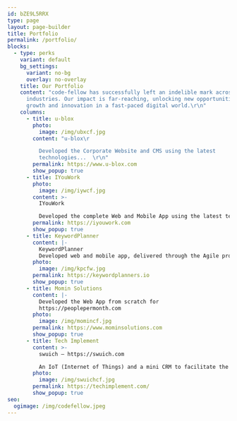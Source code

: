 ```yaml
---
id: bZE9L5RRX
type: page
layout: page-builder
title: Portfolio
permalink: /portfolio/
blocks:
  - type: perks
    variant: default
    bg_settings:
      variant: no-bg
      overlay: no-overlay
    title: Our Portfolio
    content: "code-fellow has successfully left an indelible mark across various
      industries. Our impact is far-reaching, unlocking new opportunities for
      growth and innovation in a fast-paced digital world.\r\n"
    columns:
      - title: u-blox
        photo:
          image: /img/ubxcf.jpg
        content: "u-blox\r

          Developed the Corporate Website and CMS using the latest
          technologies...  \r\n"
        permalink: https://www.u-blox.com
        show_popup: true
      - title: IYouWork
        photo:
          image: /img/iywcf.jpg
        content: >-
          IYouWork 

          Developed the complete Web and Mobile App using the latest technologies...
        permalink: https://iyouwork.com
        show_popup: true
      - title: KeywordPlanner
        content: |-
          KeywordPlanner
          Developed web and mobile app, delivered through the Agile processes...
        photo:
          image: /img/kpcfw.jpg
        permalink: https://keywordplanners.io
        show_popup: true
      - title: Momin Solutions
        content: |-
          Developed the Web App from scratch for
          https://peoplepermonth.com
        photo:
          image: /img/momincf.jpg
        permalink: https://www.mominsolutions.com
        show_popup: true
      - title: Tech Implement
        content: >-
          swuich – https://swuich.com

          An IoT (Internet of Things) and a mini CRM to facilitate the IoT and Service...
        photo:
          image: /img/swuichcf.jpg
        permalink: https://techimplement.com/
        show_popup: true
seo:
  ogimage: /img/codefellow.jpeg
---
```


